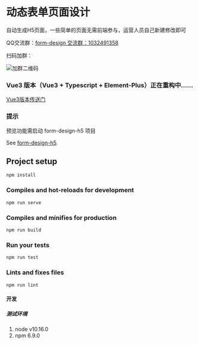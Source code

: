# 动态表单页面设计

自动生成H5页面，一些简单的页面无需前端参与，运营人员自己新建修改即可

QQ交流群：[form-design 交流群：1032491358](https://qm.qq.com/cgi-bin/qm/qr?k=9xcxFRP3G6YbXzFjU9F8Ca1sMEFQOkNO&jump_from=webapi)

扫码加群：

![加群二维码](https://vincentzyc.github.io/form-design/qqqrcode.png "加群二维码")

### Vue3 版本（Vue3 + Typescript + Element-Plus）正在重构中......
[Vue3版本传送门](https://github.com/vincentzyc/form-design-next)

### 提示
预览功能需启动 form-design-h5 项目

See [form-design-h5](https://github.com/vincentzyc/form-design-h5).

## Project setup
```
npm install
```

### Compiles and hot-reloads for development
```
npm run serve
```

### Compiles and minifies for production
```
npm run build
```

### Run your tests
```
npm run test
```

### Lints and fixes files
```
npm run lint
```

#### 开发
##### 测试环境
1. node v10.16.0
2. npm 6.9.0
